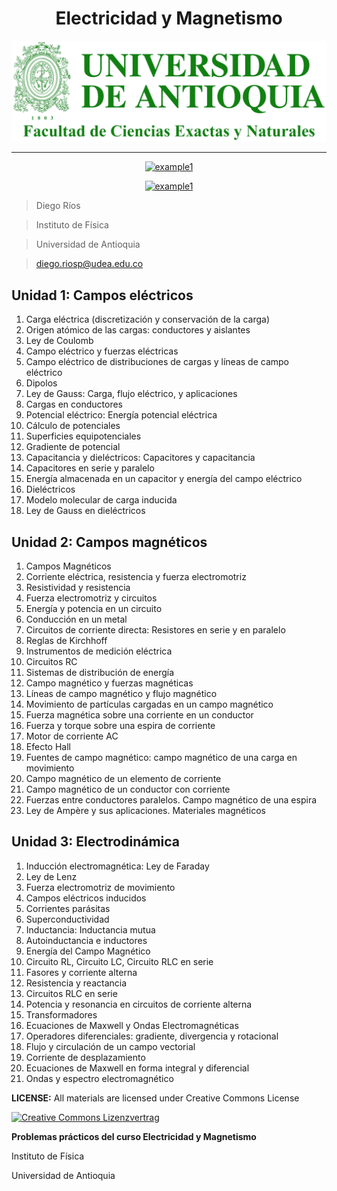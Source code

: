 <h1 align="center"> Electricidad y Magnetismo</h1>
<p align="center">
  <img src="./UdeA-Logo.png"/>
</p>
<div align="center">

<hr>

  <a href="https://github.com/diego-riosp/electricity-and-magnetism/releases/latest">![example1](https://img.shields.io/badge/slides-lastest_version-brightgreen.svg?style=for-the-badge&logo=github)</a>

  <a href="https://udeaeduco-my.sharepoint.com/personal/boris_rodriguez_udea_edu_co/_layouts/15/onedrive.aspx?ga=1&id=%2Fpersonal%2Fboris%5Frodriguez%5Fudea%5Fedu%5Fco%2FDocuments%2F%28E%26M%29%20F%C3%ADsica%5FB%C3%A1sica%5FII%2D2023%2D1%2FBibliografia">![example1](https://img.shields.io/badge/bibliography-folder-blue.svg?style=for-the-badge&logo=github)</a>

</div>


> Diego Ríos

> Instituto de Física

> Universidad de Antioquia

> diego.riosp@udea.edu.co


## Unidad 1: Campos eléctricos 
1. Carga eléctrica (discretización y conservación de la carga)
2. Origen atómico de las cargas: conductores y aislantes
3. Ley de Coulomb
4. Campo eléctrico y fuerzas eléctricas
5. Campo eléctrico de distribuciones de cargas y líneas de campo eléctrico
6. Dipolos
7. Ley de Gauss: Carga, flujo eléctrico, y aplicaciones
8. Cargas en conductores
9. Potencial eléctrico: Energía potencial eléctrica
10. Cálculo de potenciales
11. Superficies equipotenciales
12. Gradiente de potencial
13. Capacitancia y dieléctricos: Capacitores y capacitancia
14. Capacitores en serie y paralelo
15. Energía almacenada en un capacitor y energía del campo eléctrico
16. Dieléctricos
17. Modelo molecular de carga inducida
18. Ley de Gauss en dieléctricos

## Unidad 2: Campos magnéticos
1. Campos Magnéticos
2. Corriente eléctrica, resistencia y fuerza electromotriz
3. Resistividad y resistencia
4. Fuerza electromotriz y circuitos
5. Energía y potencia en un circuito
6. Conducción en un metal
7. Circuitos de corriente directa: Resistores en serie y en paralelo
8. Reglas de Kirchhoff
9. Instrumentos de medición eléctrica
10. Circuitos RC
11. Sistemas de distribución de energía
12. Campo magnético y fuerzas magnéticas
13. Líneas de campo magnético y flujo magnético
14. Movimiento de partículas cargadas en un campo magnético
15. Fuerza magnética sobre una corriente en un conductor
16. Fuerza y torque sobre una espira de corriente
17. Motor de corriente AC
18. Efecto Hall
19. Fuentes de campo magnético: campo magnético de una carga en movimiento
20. Campo magnético de un elemento de corriente
21. Campo magnético de un conductor con corriente
22. Fuerzas entre conductores paralelos. Campo magnético de una espira
23. Ley de Ampère y sus aplicaciones. Materiales magnéticos

## Unidad 3: Electrodinámica
1.  Inducción electromagnética: Ley de Faraday
2. Ley de Lenz
3. Fuerza electromotriz de movimiento
4. Campos eléctricos inducidos
5. Corrientes parásitas
6. Superconductividad
7. Inductancia: Inductancia mutua
8. Autoinductancia e inductores
9. Energía del Campo Magnético
10. Circuito RL, Circuito LC, Circuito RLC en serie
11. Fasores y corriente alterna
12. Resistencia y reactancia
13. Circuitos RLC en serie
14. Potencia y resonancia en circuitos de corriente alterna
15. Transformadores
16. Ecuaciones de Maxwell y Ondas Electromagnéticas
17. Operadores diferenciales: gradiente, divergencia y rotacional
18. Flujo y circulación de un campo vectorial
19. Corriente de desplazamiento
20. Ecuaciones de Maxwell en forma integral y diferencial
21. Ondas y espectro electromagnético


__LICENSE:__ All materials are licensed under Creative Commons License

[![Creative Commons Lizenzvertrag](https://i.creativecommons.org/l/by-sa/4.0/88x31.png)](http://creativecommons.org/licenses/by-sa/4.0/) 

__Problemas prácticos del curso Electricidad y Magnetismo__

Instituto de Física 

Universidad de Antioquia
